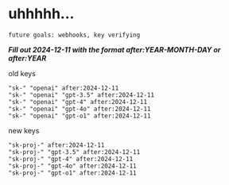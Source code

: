 # uhhhhh...

`future goals: webhooks, key verifying`



***Fill out 2024-12-11 with the format after:YEAR-MONTH-DAY or after:YEAR***

old keys
```
"sk-" "openai" after:2024-12-11
"sk-" "openai" "gpt-3.5" after:2024-12-11
"sk-" "openai" "gpt-4" after:2024-12-11
"sk-" "openai" "gpt-4o" after:2024-12-11
"sk-" "openai" "gpt-o1" after:2024-12-11
```

new keys
```
"sk-proj-" after:2024-12-11
"sk-proj-" "gpt-3.5" after:2024-12-11
"sk-proj-" "gpt-4" after:2024-12-11
"sk-proj-" "gpt-4o" after:2024-12-11
"sk-proj-" "gpt-o1" after:2024-12-11
```
